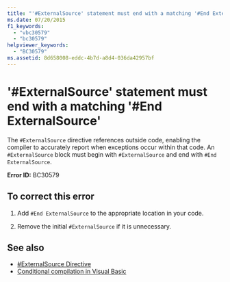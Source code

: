 ```yaml
---
title: "'#ExternalSource' statement must end with a matching '#End ExternalSource'"
ms.date: 07/20/2015
f1_keywords: 
  - "vbc30579"
  - "bc30579"
helpviewer_keywords: 
  - "BC30579"
ms.assetid: 8d658008-eddc-4b7d-a8d4-036da42957bf
---
```

# '#ExternalSource' statement must end with a matching '#End ExternalSource'
The `#ExternalSource` directive references outside code, enabling the compiler to accurately report when exceptions occur within that code. An `#ExternalSource` block must begin with `#ExternalSource` and end with `#End ExternalSource`.  
  
 **Error ID:** BC30579  
  
## To correct this error  
  
1. Add `#End ExternalSource` to the appropriate location in your code.  
  
2. Remove the initial `#ExternalSource` if it is unnecessary.  
  
## See also

- [#ExternalSource Directive](../language-reference/directives/externalsource-directive.md)
- [Conditional compilation in Visual Basic](../programming-guide/program-structure/conditional-compilation.md)
